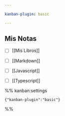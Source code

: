 ```yaml
---

kanban-plugin: basic

---
```


## Mis Notas

- [ ] [[Mis Libros]]
- [ ] [[Markdown]]
- [ ] [[Javascript]]
- [ ] [[Typescript]]




%% kanban:settings
```
{"kanban-plugin":"basic"}
```
%%